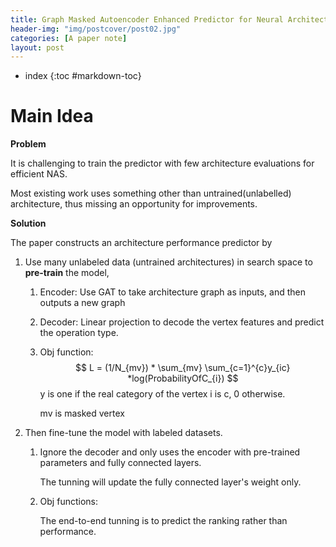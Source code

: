 ```yaml
---
title: Graph Masked Autoencoder Enhanced Predictor for Neural Architecture SearchInference Serving
header-img: "img/postcover/post02.jpg"
categories: [A paper note]
layout: post
---
```

- index
{:toc #markdown-toc}
# Main Idea

**Problem**

It is challenging to train the predictor with few architecture evaluations for efficient NAS.

Most existing work uses something other than untrained(unlabelled) architecture, thus missing an opportunity for improvements. 

**Solution**

The paper constructs an architecture performance predictor by

1. Use many unlabeled data (untrained architectures) in search space to **pre-train** the model, 
   1. Encoder: Use GAT to take architecture graph as inputs, and then outputs a new graph
   
   2. Decoder: Linear projection to decode the vertex features and predict the operation type.
   
   3. Obj function:
      $$
      L = (1/N_{mv}) * \sum_{mv} \sum_{c=1}^{c}y_{ic} *log(ProbabilityOfC_{i})
      $$
      y is one if the real category of the vertex i is c, 0 otherwise.
   
      mv is masked vertex
   
2. Then fine-tune the model with labeled datasets.

   1. Ignore the decoder and only uses the encoder with pre-trained parameters and fully connected layers. 

      The tunning will update the fully connected layer's weight only.

   2. Obj functions:

      The end-to-end tunning is to predict the ranking rather than performance.








